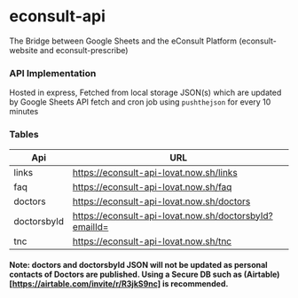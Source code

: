 # econsult-api
The Bridge between Google Sheets and the eConsult Platform (econsult-website and econsult-prescribe)
                    
### API Implementation

Hosted in express, Fetched from local storage JSON(s) which are updated by Google Sheets API fetch and cron job using `pushthejson` for every 10 minutes

### Tables
                    
Api  | URL
------------- | -------------
links  | https://econsult-api-lovat.now.sh/links
faq  | https://econsult-api-lovat.now.sh/faq
doctors  | https://econsult-api-lovat.now.sh/doctors 
doctorsbyId  | https://econsult-api-lovat.now.sh/doctorsbyId?emailId=<email-id>
tnc  | https://econsult-api-lovat.now.sh/tnc
  
#### Note: doctors and doctorsbyId JSON will not be updated as personal contacts of Doctors are published. Using a Secure DB such as (Airtable)[https://airtable.com/invite/r/R3jkS9nc]  is recommended.
  
